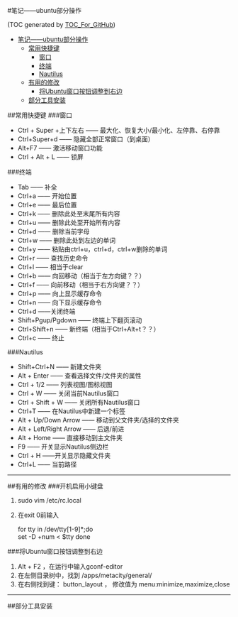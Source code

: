 #笔记——ubuntu部分操作

(TOC generated by [TOC_For_GitHub](https://github.com/zhangdanzhu/TOC_For_GitHub))

- [笔记——ubuntu部分操作](#笔记ubuntu部分操作)  
	- [常用快捷键](#常用快捷键)  
		- [窗口](#窗口)  
		- [终端](#终端)  
		- [Nautilus](#nautilus)  
	- [有用的修改](#有用的修改)  
		- [将Ubuntu窗口按钮调整到右边](#将ubuntu窗口按钮调整到右边)  
	- [部分工具安装](#部分工具安装)  


##常用快捷键
###窗口
-  Ctrl + Super +上下左右 —— 最大化、恢复大小/最小化、左停靠、右停靠
- Ctrl+Super+d —— 隐藏全部正常窗口（到桌面）
- Alt+F7 —— 激活移动窗口功能
- Ctrl + Alt + L —— 锁屏

###终端
- Tab —— 补全
- Ctrl+a —— 开始位置
- Ctrl+e —— 最后位置
- Ctrl+k —— 删除此处至末尾所有内容
- Ctrl+u —— 删除此处至开始所有内容
- Ctrl+d —— 删除当前字母
- Ctrl+w —— 删除此处到左边的单词
- Ctrl+y —— 粘贴由ctrl+u，ctrl+d，ctrl+w删除的单词
- Ctrl+r —— 查找历史命令
- Ctrl+l —— 相当于clear
- Ctrl+b —— 向回移动（相当于左方向键？？）
- Ctrl+f —— 向前移动（相当于右方向键？？）
- Ctrl+p —— 向上显示缓存命令
- Ctrl+n —— 向下显示缓存命令
- Ctrl+d ——关闭终端
- Shift+Pgup/Pgdown —— 终端上下翻页滚动
- Ctrl+Shift+n —— 新终端（相当于Ctrl+Alt+t？？）
- Ctrl+c —— 终止

###Nautilus
- Shift+Ctrl+N —— 新建文件夹
- Alt + Enter —— 查看选择文件/文件夹的属性
- Ctrl + 1/2 —— 列表视图/图标视图
- Ctrl + W —— 关闭当前Nautilus窗口
- Ctrl + Shift + W —— 关闭所有Nautilus窗口
- Ctrl+T —— 在Nautilus中新建一个标签
- Alt + Up/Down Arrow —— 移动到父文件夹/选择的文件夹
- Alt + Left/Right Arrow —— 后退/前进
- Alt + Home —— 直接移动到主文件夹
- F9 —— 开关显示Nautilus侧边栏
- Ctrl + H ——开关显示隐藏文件夹
- Ctrl+L —— 当前路径

***
##有用的修改
###开机启用小键盘
1. sudo vim /etc/rc.local
2. 在exit 0前输入
 
 	for tty in /dev/tty[1-9]*;do 	  
 		set -D +num < $tty
 	done

###将Ubuntu窗口按钮调整到右边
1. Alt + F2 ，在运行中输入gconf-editor 
2. 在左侧目录树中，找到 /apps/metacity/general/ 
3. 在右侧找到键： button_layout ， 修改值为 menu:minimize,maximize,close

***
##部分工具安装
  
